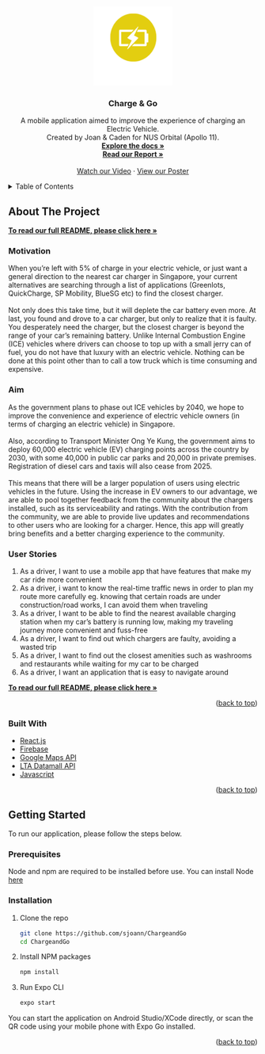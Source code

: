 <div id="top"></div>
<!--
*** Thanks for checking out the Best-README-Template. If you have a suggestion
*** that would make this better, please fork the repo and create a pull request
*** or simply open an issue with the tag "enhancement".
*** Don't forget to give the project a star!
*** Thanks again! Now go create something AMAZING! :D
-->



<!-- PROJECT SHIELDS -->
<!--
*** I'm using markdown "reference style" links for readability.
*** Reference links are enclosed in brackets [ ] instead of parentheses ( ).
*** See the bottom of this document for the declaration of the reference variables
*** for contributors-url, forks-url, etc. This is an optional, concise syntax you may use.
*** https://www.markdownguide.org/basic-syntax/#reference-style-links
-->

<!-- PROJECT LOGO -->
<br />
<div align="center">
  <a href="https://github.com/sjoann/ChargeandGo">
    <img src="assets/logo white.png" alt="Logo" width="160" height="160">
  </a>

<h3 align="center">Charge & Go</h3>

  <p align="center">
  A mobile application aimed to improve the experience of charging an Electric Vehicle.
    <br />
    Created by Joan & Caden for NUS Orbital (Apollo 11).
    <br />
    <a href="https://github.com/sjoann/ChargeandGo"><strong>Explore the docs »</strong></a>
    <br />
    <a href="https://docs.google.com/document/d/1dyQ1PNaUnZQlqb_oTbrhhm3xdE_eACdu223YXWaBXs4/edit?usp=sharing"><strong>Read our Report »</strong></a>
    <br />
    <br />
    <a href="https://www.youtube.com/watch?v=OiTX5_LfhzA">Watch our Video</a>
    ·
    <a href="https://nusskylab-dev.comp.nus.edu.sg/posters/2022/5062.jpg">View our Poster</a>
  </p>
</div>



<!-- TABLE OF CONTENTS -->
<details>
  <summary>Table of Contents</summary>
  <ol>
    <li>
      <a href="#about-the-project">About The Project</a>
      <ul>
        <li><a href="#built-with">Built With</a></li>
      </ul>
    </li>
    <li>
      <a href="#getting-started">Getting Started</a>
      <ul>
        <li><a href="#prerequisites">Prerequisites</a></li>
        <li><a href="#installation">Installation</a></li>
      </ul>
    </li>
  </ol>
</details>



<!-- ABOUT THE PROJECT -->
## About The Project
  <a href="https://docs.google.com/document/d/1dyQ1PNaUnZQlqb_oTbrhhm3xdE_eACdu223YXWaBXs4/edit?usp=sharing"><strong>To read our full README, please click here »</strong></a>
<h3>Motivation</h3> 

When you’re left with 5% of charge in your electric vehicle, or just want a general direction to the nearest car charger in Singapore, your current alternatives are searching through a list of applications (Greenlots, QuickCharge, SP Mobility, BlueSG etc) to find the closest charger.
</br>
</br>
Not only does this take time, but it will deplete the car battery even more. At last, you found and drove to a car charger, but only to realize that it is faulty. You desperately need the charger, but the closest charger is beyond the range of your car’s remaining battery. Unlike Internal Combustion Engine (ICE) vehicles where drivers can choose to top up with a small jerry can of fuel, you do not have that luxury with an electric vehicle. Nothing can be done at this point other than to call a tow truck which is time consuming and expensive.

<h3>Aim</h3>
As the government plans to phase out ICE vehicles by 2040, we hope to improve the convenience and experience of electric vehicle owners (in terms of charging an electric vehicle) in Singapore. 
</br>
</br>
Also, according to Transport Minister Ong Ye Kung, the government aims to deploy 60,000 electric vehicle (EV) charging points across the country by 2030, with some 40,000 in public car parks and 20,000 in private premises. Registration of diesel cars and taxis will also cease from 2025. 
</br>
</br>
This means that there will be a larger population of users using electric vehicles in the future. Using the increase in EV owners to our advantage, we are able to pool together feedback from the community about the chargers installed, such as its serviceability and ratings. With the contribution from the community, we are able to provide live updates and recommendations to other users who are looking for a charger. Hence, this app will greatly bring benefits and a better charging experience to the community.
<h3>User Stories</h3>
  <ol>
    <li>As a driver, I want to use a mobile app that have features that make my car ride more convenient</li>
    <li>As a driver, i want to know the real-time traffic news in order to plan my route more carefully eg. knowing that certain roads are under construction/road works, I can avoid them when traveling</li>
    <li>As a driver, I want to be able to find the nearest available charging station when my car’s battery is running low, making my traveling journey more convenient and fuss-free</li>
    <li>As a driver, I want to find out which chargers are faulty, avoiding a wasted trip</li>
    <li>As a driver, I want to find out the closest amenities such as washrooms and restaurants while waiting for my car to be charged</li>
    <li>As a driver, I want an application that is easy to navigate around</li>
  </ol>

  <a href="https://docs.google.com/document/d/1dyQ1PNaUnZQlqb_oTbrhhm3xdE_eACdu223YXWaBXs4/edit?usp=sharing"><strong>To read our full README, please click here »</strong></a>




<p align="right">(<a href="#top">back to top</a>)</p>



### Built With

* [React.js](https://reactjs.org/)
* [Firebase](https://firebase.google.com/)
* [Google Maps API](https://developers.google.com/maps)
* [LTA Datamall API](https://datamall.lta.gov.sg/content/datamall/en.html)
* [Javascript](https://www.javascript.com/)

<p align="right">(<a href="#top">back to top</a>)</p>



<!-- GETTING STARTED -->
## Getting Started

To run our application, please follow the steps below.

### Prerequisites

Node and npm are required to be installed before use. You can install Node [here](https://nodejs.org/en/download/)

### Installation

1. Clone the repo
   ```sh
   git clone https://github.com/sjoann/ChargeandGo
   cd ChargeandGo
   ```
2. Install NPM packages
   ```sh
   npm install
   ```
3. Run Expo CLI
   ```js
   expo start
   ```
You can start the application on Android Studio/XCode directly, or scan the QR code using your mobile phone with Expo Go installed.

<p align="right">(<a href="#top">back to top</a>)</p>



